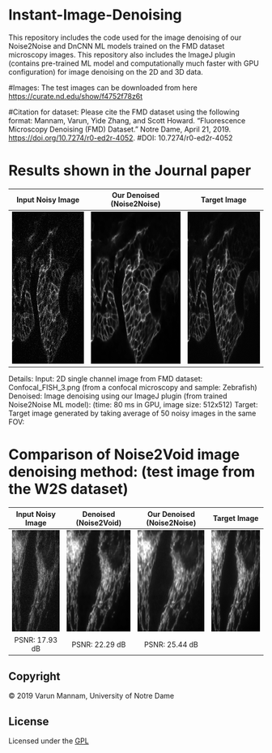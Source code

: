 # Instant-Image-Denoising
This repository includes the code used for the image denoising of our Noise2Noise and DnCNN ML models trained on the FMD dataset microscopy images. This repository also includes the ImageJ plugin (contains pre-trained ML model and computationally much faster with GPU configuration) for image denoising on the 2D and 3D data. 

#Images: The test images can be downloaded from here https://curate.nd.edu/show/f4752f78z6t

#Citation for dataset: Please cite the FMD dataset using the following format: Mannam, Varun, Yide Zhang, and Scott Howard. “Fluorescence Microscopy Denoising (FMD) Dataset.” Notre Dame, April 21, 2019. https://doi.org/10.7274/r0-ed2r-4052. #DOI: 10.7274/r0-ed2r-4052

# Results shown in the Journal paper

Input Noisy Image          | Our Denoised (Noise2Noise)| Target Image 		         |	
:-------------------------:|:-------------------------:|:-------------------------:|
<img src="https://github.com/ND-HowardGroup/Instant-Image-Denoising/blob/master/Plugins/Test_images/2D_images/Raw_Images/Confocal_FISH_3.png" width="300" height="300" />   |  <img src="https://github.com/ND-HowardGroup/Instant-Image-Denoising/blob/master/Plugins/Test_images/2D_images/Image_Denoising_results/denoised_confocal_fish3.png" width="300" height="300" />| <img src="https://github.com/ND-HowardGroup/Instant-Image-Denoising/blob/master/Plugins/Test_images/2D_images/Target(ground_truth)_Images/gt_Confocal_FISH_3.png" width="300" height="300" /> |


Details: 
Input: 2D single channel image from FMD dataset: Confocal_FISH_3.png (from a confocal microscopy and sample: Zebrafish)
Denoised: Image denoising using our ImageJ plugin (from trained Noise2Noise ML model): (time: 80 ms in GPU, image size: 512x512)
Target: Target image generated by taking average of 50 noisy images in the same FOV: 


# Comparison of Noise2Void image denoising method: (test image from the W2S dataset)

Input Noisy Image          | Denoised (Noise2Void)	   | Our Denoised (Noise2Noise)| Target Image 		         |	
:-------------------------:|:-------------------------:|:-------------------------:|:-------------------------:|
<img src="https://github.com/ND-HowardGroup/Instant-Image-Denoising/blob/master/Plugins/N2V_Comparison/W2S_dataset/W2S_noisy_input_avg1_010_0.png" width="200" height="200" />  | <img src="https://github.com/ND-HowardGroup/Instant-Image-Denoising/blob/master/Plugins/N2V_Comparison/W2S_dataset/W2S_denosied_Noise2Void_010_0.png" width="200" height="200" /> | <img src="https://github.com/ND-HowardGroup/Instant-Image-Denoising/blob/master/Plugins/N2V_Comparison/W2S_dataset/W2S_denosied_Noise2Noise(Ours)_010_0.png" width="200" height="200" />  | <img src="https://github.com/ND-HowardGroup/Instant-Image-Denoising/blob/master/Plugins/N2V_Comparison/W2S_dataset/W2S_target_avg400_010_0.png" width="200" height="200" />  | 
PSNR: 17.93 dB			       | PSNR: 22.29 dB			       | PSNR: 25.44 dB	           | 


## **Copyright**

© 2019 Varun Mannam, University of Notre Dame  

## **License**

Licensed under the [GPL](https://github.com/ND-HowardGroup/Instant_image_denoising/blob/master/LICENSE)

